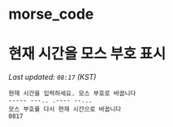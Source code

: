 # morse_code
# 현재 시간을 모스 부호 표시
<!-- MORSE_TIME_START -->
_Last updated: `08:17` (KST)_

```
현재 시간을 입력하세요. 모스 부호로 바꿉니다
----- ---.. .---- --...
모스 부호를 다시 현재 시간으로 바꿉니다
0817
```
<!-- MORSE_TIME_END -->
